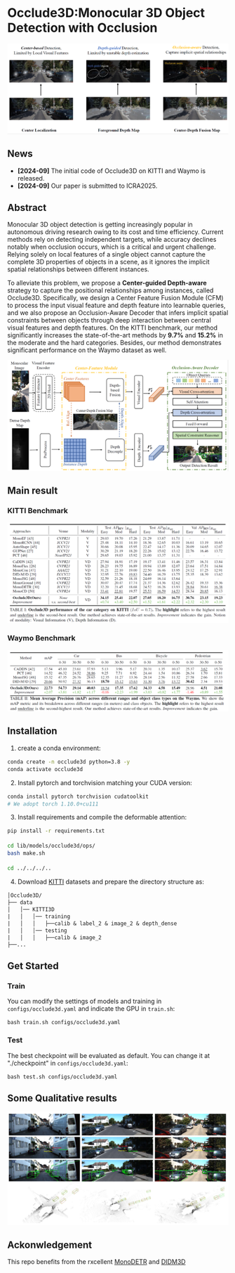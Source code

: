 # Occlude3D:Monocular 3D Object Detection with Occlusion

![](./Imgs/Fig1.png)

## News
* **[2024-09]** The initial code of Occlude3D on KITTI and Waymo is released.
* **[2024-09]** Our paper is submitted to ICRA2025.
  
## Abstract

Monocular 3D object detection is getting increasingly popular in autonomous driving research owing to its cost and time efficiency. Current methods rely on detecting independent targets, while accuracy declines notably when occlusion occurs, which is a critical and urgent challenge. Relying solely on local features of a single object cannot capture the complete 3D properties of objects in a scene, as it ignores the implicit spatial relationships between different instances. 

To alleviate this problem, we propose a **Center-guided Depth-aware** strategy to capture the positional relationships among instances, called Occlude3D.  Specifically, we design a Center Feature Fusion Module (CFM)  to process the input visual feature and depth feature into learnable queries, and we also propose an Occlusion-Aware Decoder that infers implicit spatial constraints between objects through deep interaction between central visual features and depth features. On the KITTI benchmark, our method significantly increases the state-of-the-art methods by **9.7\%** and **15.2\%** in the moderate and the hard categories. Besides, our method demonstrates significant performance on the Waymo dataset as well.

![](./Imgs/Fig2.png)


## Main result
### KITTI Benchmark
![](./Imgs/Fig5.png)

### Waymo Benchmark
![](./Imgs/Fig6.png)

## Installation

1. create a conda environment:

```bash
conda create -n occlude3d python=3.8 -y
conda activate occlude3d
```

2. Install pytorch and torchvision matching your CUDA version:

```bash
conda install pytorch torchvision cudatoolkit
# We adopt torch 1.10.0+cu111
```

3. Install requirements and compile the deformable attention:

```bash
pip install -r requirements.txt

cd lib/models/occlude3d/ops/
bash make.sh

cd ../../../..
```

4. Download [KITTI](https://www.cvlibs.net/datasets/kitti/) datasets and prepare the directory structure as:

```
│Occlude3D/
├── data
│   │── KITTI3D
|   │   │── training
|   │   │   ├──calib & label_2 & image_2 & depth_dense
|   │   │── testing
|   │   │   ├──calib & image_2
├──...
```



## Get Started

### Train

You can modify the settings of models and training in `configs/occlude3d.yaml` and indicate the GPU in `train.sh`:

    bash train.sh configs/occlude3d.yaml 

### Test

The best checkpoint will be evaluated as default. You can change it at "./checkpoint" in `configs/occlude3d.yaml`:

```
bash test.sh configs/occlude3d.yaml
```



## Some Qualitative results

![](./Imgs/Fig3.png)

## Ackonwledgement
This repo benefits from the rxcellent [MonoDETR](https://github.com/ZrrSkywalker/MonoDETR) and [DIDM3D](https://github.com/ZrrSkywalker/MonoDETR)
